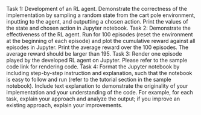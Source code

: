 Task 1: Development of an RL agent. Demonstrate the correctness of the implementation by sampling a random state from the cart pole environment, inputting to the agent, and outputting a chosen action. Print the values of the state and chosen action in Jupyter notebook.
Task 2: Demonstrate the effectiveness of the RL agent. Run for 100 episodes (reset the environment at the beginning of each episode) and plot the cumulative reward against all episodes in Jupyter. Print the average reward over the 100 episodes. The average reward should be larger than 195.
Task 3: Render one episode played by the developed RL agent on Jupyter. Please refer to the sample code link for rendering code.
Task 4: Format the Jupyter notebook by including step-by-step instruction and explanation, such that the notebook is easy to follow and run (refer to the tutorial section in the sample notebook). Include text explanation to demonstrate the originality of your implementation and your understanding of the code. For example, for each task, explain your approach and analyze the output; if you improve an existing approach, explain your improvements.
